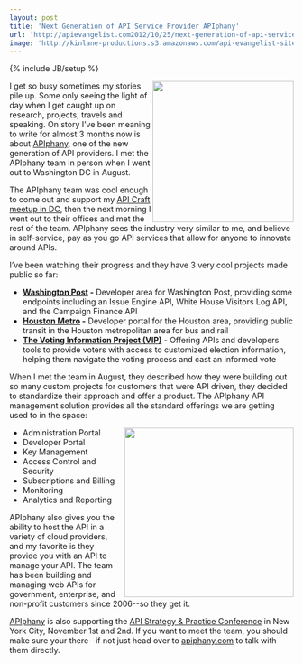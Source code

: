 ```yaml
---
layout: post
title: 'Next Generation of API Service Provider APIphany'
url: 'http://apievangelist.com2012/10/25/next-generation-of-api-service-provider-apiphany/'
image: 'http://kinlane-productions.s3.amazonaws.com/api-evangelist-site/blog/APIphany-Logo.png'
---
```

{% include JB/setup %}
<p>
     <a title="APIPhany" href="http://www.apiphany.com/"><img src="https://s3.amazonaws.com/kinlane-productions/api-service-providers/apiphany/APIphany-Logo.png"  width="250" align="right" /></a>
</p>
<p>
     I get so busy sometimes my stories pile up. Some only seeing the light of day when I get caught up on research, projects, travels and speaking. On story I’ve been meaning to write for almost 3 months now is about <a title="APIPhany" href="http://www.apiphany.com/">APIphany</a>, one of the new generation of API providers. I met the APIphany team in person when I went out to Washington DC in August.
</p>
<p>
     The APIphany team was cool enough to come out and support my <a title="API Craft Washington DC" href="/2012/08/18/api-craft-washington-dc/">API Craft meetup in DC</a>, then the next morning I went out to their offices and met the rest of the team. APIphany sees the industry very similar to me, and believe in self-service, pay as you go API services that allow for anyone to innovate around APIs.
</p>
<p>
     I’ve been watching their progress and they have 3 very cool projects made public so far:
</p>
<ul >
     <li>
          <strong><a href="http://developer.washingtonpost.com/">Washington Post</a> -</strong> Developer area for Washington Post, providing some endpoints including an Issue Engine API, White House Visitors Log API, and the Campaign Finance API
     </li>
     <li>
          <strong><a href="http://developer.ridemetro.apiphany.com/">Houston Metro</a> -</strong> Developer portal for the Houston area, providing public transit in the Houston metropolitan area for bus and rail
     </li>
     <li>
          <strong><a href="http://developer.votinginfoproject.org/">The Voting Information Project (VIP)</a></strong> - Offering APIs and developers tools to provide voters with access to customized election information, helping them navigate the voting process and cast an informed vote
     </li>
</ul>
<p>
     When I met the team in August, they described how they were building out so many custom projects for customers that were API driven, they decided to standardize their approach and offer a product. The APIphany API management solution provides all the standard offerings we are getting used to in the space:
</p>
<p>
     <img src="https://s3.amazonaws.com/kinlane-productions/api-service-providers/apiphany/apiphany-team.jpg"  width="300" align="right" />
</p>
<ul >
     <li>Administration Portal
     </li>
     <li>Developer Portal
     </li>
     <li>Key Management
     </li>
     <li>Access Control and Security
     </li>
     <li>Subscriptions and Billing
     </li>
     <li>Monitoring
     </li>
     <li>Analytics and Reporting
     </li>
</ul>
<p>
     APIphany also gives you the ability to host the API in a variety of cloud providers, and my favorite is they provide you with an API to manage your API. The team has been building and managing web APIs for government, enterprise, and non-profit customers since 2006--so they get it.
</p>
<p>
     <a href="http://www.apiphany.com/">APIphany</a> is also supporting the <a href="http://www.apistrategyconference.com/">API Strategy &amp; Practice Conference</a> in New York City, November 1st and 2nd. If you want to meet the team, you should make sure your there--if not just head over to <a title="apiphany.com" href="http://apiphany.com">apiphany.com</a> to talk with them directly.
</p>
